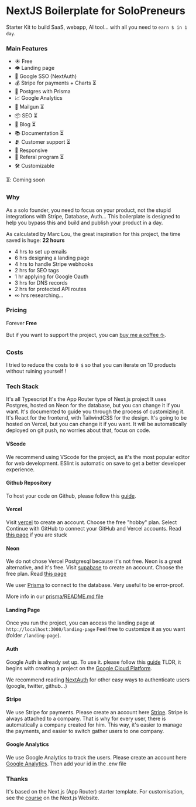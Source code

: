 # NextJS Boilerplate for SoloPreneurs

Starter Kit to build SaaS, webapp, AI tool... with all you need to `earn $ in 1 day`.

### Main Features

- ☀️ Free
- 👁️ Landing page
- 🔑 Google SSO (NextAuth)
- 💰 Stripe for payments + Charts ⏳
- 📂 Postgres with Prisma 
- 📈 Google Analytics
- 📧 Mailgun ⏳
- 📦 SEO ⏳
- 📝 Blog ⏳
- 📚 Documentation ⏳
- 🫂 Customer support ⏳
- 📱 Responsive
- 🍾 Referal program ⏳
- 🛠️ Customizable

⏳: Coming soon

### Why

As a solo founder, you need to focus on your product, not the stupid integrations with Stripe, Database, Auth... This boilerplate is designed to help you bypass this and build and publish your product in a day.

As calculated by Marc Lou, the great inspiration for this project, the time saved is huge: **22 hours**

- 4 hrs to set up emails
- 6 hrs designing a landing page
- 4 hrs to handle Stripe webhooks
- 2 hrs for SEO tags
- 1 hr applying for Google Oauth
- 3 hrs for DNS records
- 2 hrs for protected API routes
- ∞ hrs researching...

### Pricing

Forever **Free**

But if you want to support the project, you can [buy me a coffee ☕️](https://patreon.com/guillim).

### Costs

I tried to reduce the costs to `0 $` so that you can iterate on 10 products without ruining yourself !

### Tech Stack

It's all Typescript
It's the App Router type of Next.js project
It uses Postgres, hosted on Neon for the database, but you can change it if you want.
It's documented to guide you through the process of customizing it.
It's React for the frontend, with TailwindCSS for the design.
It's going to be hosted on Vercel, but you can change it if you want.
It will be automatically deployed on git push, no worries about that, focus on code.

#### VScode

We recommend using VScode for the project, as it's the most popular editor for web development.
ESlint is automatic on save to get a better developer experience.

#### Github Repository

To host your code on Github, please follow this [guide](https://help.github.com/en/github/getting-started-with-github/create-a-repo).

#### Vercel

Visit [vercel](https://vercel.com/signup) to create an account. Choose the free "hobby" plan. Select Continue with GitHub to connect your GitHub and Vercel accounts. Read [this page](https://nextjs.org/learn/dashboard-app/setting-up-your-database) if you are stuck

#### Neon

We do not chose Vercel Postgresql because it's not free. Neon is a great alternative, and it's free. Visit [supabase](https://neon.tech/) to create an account. Choose the free plan. Read [this page](https://neon.tech/docs/guides/nextjs)

We user [Prisma](https://www.prisma.io/docs/getting-started/setup-prisma/start-from-scratch/relational-databases-typescript-postgresql) to connect to the database. Very useful to be error-proof.

More info in our [prisma/README.md file](prisma/README.md)

#### Landing Page
Once you run the project, you can access the landing page at `http://localhost:3000/landing-page`
Feel free to customize it as you want (folder `/landing-page`).

#### Auth
Google Auth is already set up. To use it. please follow this [guide](https://authjs.dev/getting-started/authentication/oauth) TLDR, it begins with creating a project on the [Google Cloud Platform](https://console.cloud.google.com/apis/credentials).  

We recommend reading [NextAuth](https://next-auth.js.org/getting-started/introduction) for other easy ways to authenticate users (google, twitter, github...)

#### Stripe
We use Stripe for payments. Please create an account here [Stripe](https://stripe.com/).
Stripe is always attached to a company. That is why for every user, there is automatically a company created for him. This way, it's easier to manage the payments, and easier to switch gather users to one company.

#### Google Analytics
We use Google Analytics to track the users. Please create an account here [Google Analytics](https://analytics.google.com/). Then add your id in the .env file


### Thanks

It's based on the Next.js (App Router) starter template.
For customisation, see the [course](https://nextjs.org/learn) on the Next.js Website.
